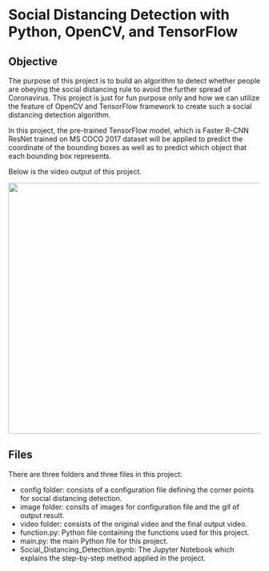 # Social Distancing Detection with Python, OpenCV, and TensorFlow

## Objective

The purpose of this project is to build an algorithm to detect whether people are obeying the social distancing rule to avoid the further spread of Coronavirus. This project is just for fun purpose only and how we can utilize the feature of OpenCV and TensorFlow framework to create such a social distancing detection algorithm.

In this project, the pre-trained TensorFlow model, which is Faster R-CNN ResNet trained on MS COCO 2017 dataset will be applied to predict the coordinate of the bounding boxes as well as to predict which object that each bounding box represents.

Below is the video output of this project.

<p align="center">
  <img width="700" height="500" src=https://github.com/marcellusruben/Data_Science_Personal_Project/blob/master/Social_Distancing_Detection/image/video_gif.gif>
</p>

## Files

There are three folders and three files in this project:
- config folder: consists of a configuration file defining the corner points for social distancing detection.
- image folder: consits of images for configuration file and the gif of output result.
- video folder: consists of the original video and the final output video.
- function.py: Python file containing the functions used for this project.
- main.py: the main Python file for this project.
- Social_Distancing_Detection.ipynb: The Jupyter Notebook which explains the step-by-step method applied in the project.
